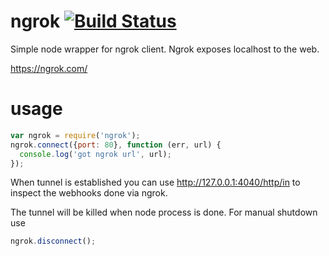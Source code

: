 ngrok [![Build Status](https://travis-ci.org/bubenshchykov/ngrok.png?branch=master)](https://travis-ci.org/bubenshchykov/ngrok)
=====

Simple node wrapper for ngrok client. Ngrok exposes localhost to the web.

https://ngrok.com/

usage
====

```javascript
var ngrok = require('ngrok');
ngrok.connect({port: 80}, function (err, url) {
  console.log('got ngrok url', url);
});
```

When tunnel is established you can use http://127.0.0.1:4040/http/in to inspect the webhooks done via ngrok.

The tunnel will be killed when node process is done. For manual shutdown use

```javascript
ngrok.disconnect();
```
